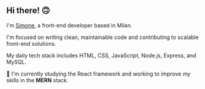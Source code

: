 ## Hi there! 🙃


I'm <a href="https://simone-garofalo.netlify.app/" target="_self">Simone</a>, a front-end developer based in Milan.

I'm focused on writing clean, maintainable code and contributing to scalable front-end solutions.

My daily tech stack includes HTML, CSS, JavaScript, Node.js, Express, and MySQL.

🌱 I'm currently studying the React framework and working to improve my skills in the <b>MERN</b> stack.
